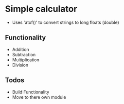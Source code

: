 # Simple calculator
- Uses 'atof()' to convert strings to long floats (double)

## Functionality
- Addition
- Subtraction
- Multiplication
- Division

## Todos
- Build Functionality
- Move to there own module